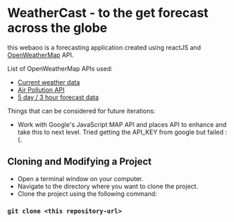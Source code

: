 # WeatherCast - to the get forecast across the globe

this webaoo is a forecasting application created using reactJS and [OpenWeatherMap](https://openweathermap.org/) API.

List of OpenWeatherMap APIs used: 

- [Current weather data](https://openweathermap.org/current)
- [Air Pollution API](https://openweathermap.org/api/air-pollution)
- [5 day / 3 hour forecast data](https://openweathermap.org/forecast5)

Things that can be considered for future iterations:

- Work with Google's JavaScript MAP API and places API to enhance and take this to next level. Tried getting the API_KEY from google but failed :(.


## Cloning and Modifying a Project

- Open a terminal window on your computer.
- Navigate to the directory where you want to clone the project.
- Clone the project using the following command:

### `git clone <this repository-url>`
